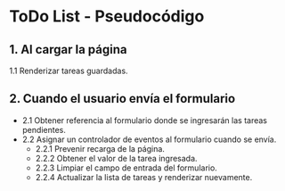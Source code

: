 # ToDo List - Pseudocódigo

## 1. Al cargar la página

1.1 Renderizar tareas guardadas.

## 2. Cuando el usuario envía el formulario

- 2.1 Obtener referencia al formulario donde se ingresarán las tareas pendientes.
- 2.2 Asignar un controlador de eventos al formulario cuando se envía.
  - 2.2.1 Prevenir recarga de la página.
  - 2.2.2 Obtener el valor de la tarea ingresada.
  - 2.2.3 Limpiar el campo de entrada del formulario.
  - 2.2.4 Actualizar la lista de tareas y renderizar nuevamente.
